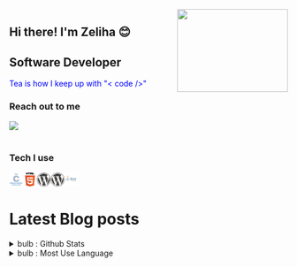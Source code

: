 <img src="https://media.giphy.com/media/wpoLqr5FT1sY0/giphy.gif?cid=790b7611bb94faaf4bbf9fbd4bd0881ecc0b64c88c1305a1&rid=giphy.gif&ct=g" align="right" width="200" height="150">

## Hi there! I'm Zeliha :blush:

## Software Developer  

<font color="blue"> Tea is how I keep up with "< code />" </font>

### Reach out to me
[<img width="25" src="https://cdn.jsdelivr.net/npm/simple-icons@v5/icons/linkedin.svg" align="left" />][Linkedin]

<br/>
<br/>

### Tech I use
 <img src ="https://raw.githubusercontent.com/github/explore/f3e22f0dca2be955676bc70d6214b95b13354ee8/topics/c/c.png" align="left" width="25" height ="25">
 <img src ="https://raw.githubusercontent.com/github/explore/f3e22f0dca2be955676bc70d6214b95b13354ee8/topics/html/html.png" align="left" width="25" height ="25">

 <img src ="https://raw.githubusercontent.com/github/explore/f3e22f0dca2be955676bc70d6214b95b13354ee8/topics/wordpress/wordpress.png" align="left" width="25" height ="25">

<img src ="https://raw.githubusercontent.com/github/explore/f3e22f0dca2be955676bc70d6214b95b13354ee8/topics/wordpress/wordpress.png" align="left" width="25" height ="25">

<img src ="https://raw.githubusercontent.com/github/explore/f3e22f0dca2be955676bc70d6214b95b13354ee8/topics/java/java.png" width="25" height ="25">

<br/>

# Latest Blog posts
<!-- BLOG-POST-LIST:START -->
<!-- BLOG-POST-LIST:END -->

<details>
<summary> bulb : Github Stats 
</summary>
<img src="https://github-readme-stats.vercel.app/api?username=ZelihaArslan&theme=radical">
</details>

<details>
<summary> bulb : Most Use Language 
</summary>
<img src="https://github-readme-stats.vercel.app/api/top-langs/?username=mustafacagri&layout=compact&theme=radical">
</details> 

[Linkedin]: https://www.linkedin.com/in/zeliha-arslan06/
